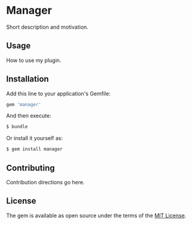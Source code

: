 # Manager
Short description and motivation.

## Usage
How to use my plugin.

## Installation
Add this line to your application's Gemfile:

```ruby
gem 'manager'
```

And then execute:
```bash
$ bundle
```

Or install it yourself as:
```bash
$ gem install manager
```

## Contributing
Contribution directions go here.

## License
The gem is available as open source under the terms of the [MIT License](http://opensource.org/licenses/MIT).
